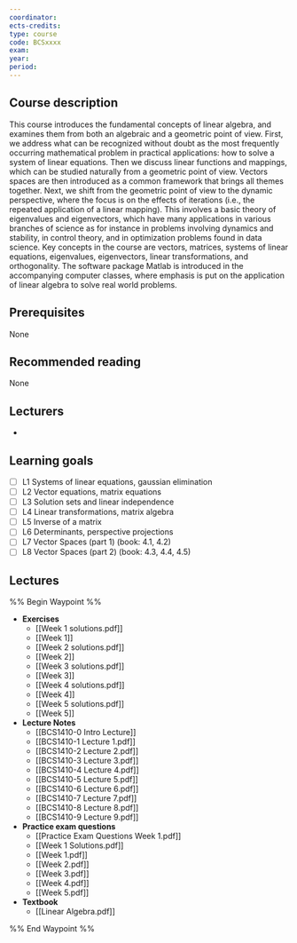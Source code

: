 ```yaml
---
coordinator: 
ects-credits: 
type: course
code: BCSxxxx
exam: 
year: 
period:
---
```


## Course description
This course introduces the fundamental concepts of linear algebra, and examines them from both an algebraic and a geometric point of view. First, we address what can be recognized without doubt as the most frequently occurring mathematical problem in practical applications: how to solve a system of linear equations. Then we discuss linear functions and mappings, which can be studied naturally from a geometric point of view. Vectors spaces are then introduced as a common framework that brings all themes together. Next, we shift from the geometric point of view to the dynamic perspective, where the focus is on the effects of iterations (i.e., the repeated application of a linear mapping). This involves a basic theory of eigenvalues and eigenvectors, which have many applications in various branches of science as for instance in problems involving dynamics and stability, in control theory, and in optimization problems found in data science. Key concepts in the course are vectors, matrices, systems of linear equations, eigenvalues, eigenvectors, linear transformations, and orthogonality. The software package Matlab is introduced in the accompanying computer classes, where emphasis is put on the application of linear algebra to solve real world problems.

## Prerequisites
None

## Recommended reading
None

## Lecturers
- 

## Learning goals
- [ ] L1 Systems of linear equations, gaussian elimination
- [ ] L2 Vector equations, matrix equations
- [ ] L3 Solution sets and linear independence
- [ ] L4 Linear transformations, matrix algebra
- [ ] L5 Inverse of a matrix
- [ ] L6 Determinants, perspective projections
- [ ] L7 Vector Spaces (part 1) (book: 4.1, 4.2)
- [ ] L8 Vector Spaces (part 2) (book: 4.3, 4.4, 4.5)

## Lectures
%% Begin Waypoint %%
- **Exercises**
	- [[Week 1 solutions.pdf]]
	- [[Week 1]]
	- [[Week 2 solutions.pdf]]
	- [[Week 2]]
	- [[Week 3 solutions.pdf]]
	- [[Week 3]]
	- [[Week 4 solutions.pdf]]
	- [[Week 4]]
	- [[Week 5 solutions.pdf]]
	- [[Week 5]]
- **Lecture Notes**
	- [[BCS1410-0 Intro Lecture]]
	- [[BCS1410-1 Lecture 1.pdf]]
	- [[BCS1410-2 Lecture 2.pdf]]
	- [[BCS1410-3 Lecture 3.pdf]]
	- [[BCS1410-4 Lecture 4.pdf]]
	- [[BCS1410-5 Lecture 5.pdf]]
	- [[BCS1410-6 Lecture 6.pdf]]
	- [[BCS1410-7 Lecture 7.pdf]]
	- [[BCS1410-8 Lecture 8.pdf]]
	- [[BCS1410-9 Lecture 9.pdf]]
- **Practice exam questions**
	- [[Practice Exam Questions Week 1.pdf]]
	- [[Week 1 Solutions.pdf]]
	- [[Week 1.pdf]]
	- [[Week 2.pdf]]
	- [[Week 3.pdf]]
	- [[Week 4.pdf]]
	- [[Week 5.pdf]]
- **Textbook**
	- [[Linear Algebra.pdf]]

%% End Waypoint %%
